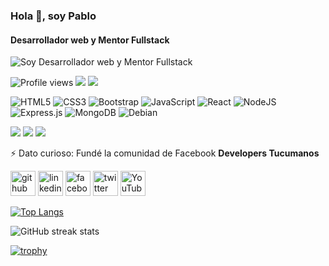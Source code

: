 ### Hola 👋, soy Pablo
#### Desarrollador web y Mentor Fullstack
![Soy Desarrollador web y Mentor Fullstack](https://laestanciaazul.com/media/post/react-clon-de-wunderlist-para-practicar-el-stack-mern/banner_mern.jpg)

![Profile views](https://gpvc.arturio.dev/pmarino2013) ![](https://img.shields.io/twitter/follow/pablomarino8?style=social) ![](https://img.shields.io/youtube/channel/subscribers/UCyM-u7zHJDcUt4sE3wAa-yg?style=social)


<img alt="HTML5" src="https://img.shields.io/badge/html5-%23E34F26.svg?style=for-the-badge&logo=html5&logoColor=white"/> <img alt="CSS3" src="https://img.shields.io/badge/css3-%231572B6.svg?style=for-the-badge&logo=css3&logoColor=white"/> <img alt="Bootstrap" src="https://img.shields.io/badge/bootstrap-%23563D7C.svg?style=for-the-badge&logo=bootstrap&logoColor=white"/> <img alt="JavaScript" src="https://img.shields.io/badge/javascript-%23323330.svg?style=for-the-badge&logo=javascript&logoColor=%23F7DF1E"/> <img alt="React" src="https://img.shields.io/badge/react-%2320232a.svg?style=for-the-badge&logo=react&logoColor=%2361DAFB"/> <img alt="NodeJS" src="https://img.shields.io/badge/node.js-%2343853D.svg?style=for-the-badge&logo=node-dot-js&logoColor=white"/> <img alt="Express.js" src="https://img.shields.io/badge/express.js-%23404d59.svg?style=for-the-badge&logo=express&logoColor=%2361DAFB"/>
 <img alt="MongoDB" src ="https://img.shields.io/badge/MongoDB-%234ea94b.svg?style=for-the-badge&logo=mongodb&logoColor=white"/>
<img alt="Debian" src="https://img.shields.io/badge/Debian-D70A53?style=for-the-badge&logo=debian&logoColor=white" />

![](https://img.shields.io/badge/Job-RollingCodeSchool-blue) ![](https://img.shields.io/badge/Learning-Angular-red) ![](https://img.shields.io/badge/Contact-pmarino2013@gmail.com-orange)

⚡ Dato curioso: Fundé la comunidad de Facebook **Developers Tucumanos** 


[<img src='https://cdn.jsdelivr.net/npm/simple-icons@3.0.1/icons/github.svg' alt='github' height='40'>](https://github.com/pmarino2013)  [<img src='https://cdn.jsdelivr.net/npm/simple-icons@3.0.1/icons/linkedin.svg' alt='linkedin' height='40'>](https://www.linkedin.com/in/pablo-daniel-marino-259baba8//)  [<img src='https://cdn.jsdelivr.net/npm/simple-icons@3.0.1/icons/facebook.svg' alt='facebook' height='40'>](https://www.facebook.com/pablomarino2013)  [<img src='https://cdn.jsdelivr.net/npm/simple-icons@3.0.1/icons/twitter.svg' alt='twitter' height='40'>](https://twitter.com/pablomarino8)  [<img src='https://cdn.jsdelivr.net/npm/simple-icons@3.0.1/icons/youtube.svg' alt='YouTube' height='40'>](https://www.youtube.com/channel/UCyM-u7zHJDcUt4sE3wAa-yg)  

[![Top Langs](https://github-readme-stats.vercel.app/api/top-langs/?username=pmarino2013)](https://github.com/anuraghazra/github-readme-stats)

![GitHub streak stats](https://github-readme-streak-stats.herokuapp.com/?user=pmarino2013)  

[![trophy](https://github-profile-trophy.vercel.app/?username=pmarino2013)](https://github.com/ryo-ma/github-profile-trophy)
